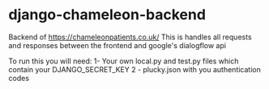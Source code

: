 # django-chameleon-backend
Backend of https://chameleonpatients.co.uk/ 
This is handles all requests and responses between the frontend and google's dialogflow api

To run this you will need:
1- Your own local.py and test.py files which contain your DJANGO_SECRET_KEY
2 - plucky.json with you authentication codes
